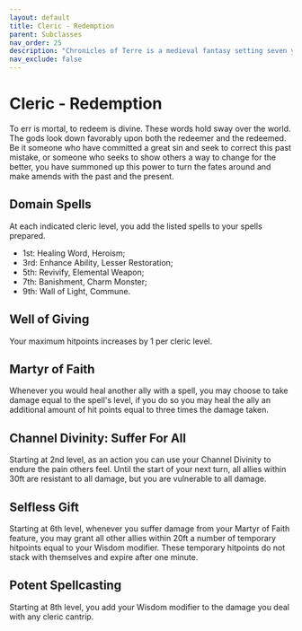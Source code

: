 ```yaml
---
layout: default
title: Cleric - Redemption
parent: Subclasses
nav_order: 25
description: "Chronicles of Terre is a medieval fantasy setting seven years in the writing, currently for dungeons & dragons 5th edition."
nav_exclude: false
---
```


# Cleric - Redemption

To err is mortal, to redeem is divine. These words hold sway over the world. The gods look down favorably upon both the redeemer and the redeemed. Be it someone who have committed a great sin and seek to correct this past mistake, or someone who seeks to show others a way to change for the better, you have summoned up this power to turn the fates around and make amends with the past and the present.

## Domain Spells

At each indicated cleric level, you add the listed spells to your spells prepared.
- 1st: Healing Word, Heroism;
- 3rd: Enhance Ability, Lesser Restoration;
- 5th: Revivify, Elemental Weapon;
- 7th: Banishment, Charm Monster;
- 9th: Wall of Light, Commune.

## Well of Giving

Your maximum hitpoints increases by 1 per cleric level. 

## Martyr of Faith

Whenever you would heal another ally with a spell, you may choose to take damage equal to the spell's level, if you do so you may heal the ally an additional amount of hit points equal to three times the damage taken. 

## Channel Divinity: Suffer For All

Starting at 2nd level, as an action you can use your Channel Divinity to endure the pain others feel. Until the start of your next turn, all allies within 30ft are resistant to all damage, but you are vulnerable to all damage. 

## Selfless Gift

Starting at 6th level, whenever you suffer damage from your Martyr of Faith feature, you may grant all other allies within 20ft a number of temporary hitpoints equal to your Wisdom modifier. These temporary hitpoints do not stack with themselves and expire after one minute.

## Potent Spellcasting

Starting at 8th level, you add your Wisdom modifier to the damage you deal with any cleric cantrip. 